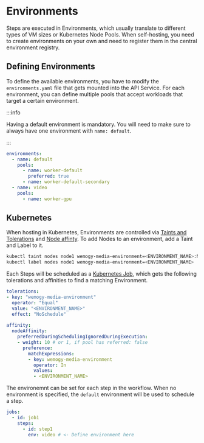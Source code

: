 # Environments

Steps are executed in Environments, which usually translate to different types of VM sizes or Kubernetes Node Pools. When self-hosting, you need to create environments on your own and need to register them in the central environment registry.

## Defining Environments

To define the available environments, you have to modify the `environments.yaml` file that gets mounted into the API Service. For each environment, you can define multiple pools that accept workloads that target a certain environment.

:::info

Having a default environment is mandatory. You will need to make sure to always have one environment with `name: default`.

:::

```yaml title="environments.yaml"
environments:
  - name: default
    pools:
      - name: worker-default
        preferred: true
      - name: worker-default-secondary
  - name: video
    pools:
      - name: worker-gpu
```

## Kubernetes

When hosting in Kubernetes, Environments are controlled via [Taints and Tolerations](https://kubernetes.io/docs/concepts/scheduling-eviction/taint-and-toleration/) and [Node affinty](https://kubernetes.io/docs/concepts/scheduling-eviction/assign-pod-node/#affinity-and-anti-affinity). To add Nodes to an environment, add a Taint and Label to it.

```bash
kubectl taint nodes node1 wemogy-media-environment=<ENVIRONMENT_NAME>:NoSchedule
kubectl label nodes node1 wemogy-media-environment=<ENVIRONMENT_NAME>
```

Each Steps will be scheduled as a [Kubernetes Job](https://kubernetes.io/docs/concepts/workloads/controllers/job/), which gets the following tolerations and affinities to find a matching Environment.

```yaml
tolerations:
- key: "wemogy-media-environment"
  operator: "Equal"
  value: "<ENVIRONMENT_NAME>"
  effect: "NoSchedule"
  
affinity:
  nodeAffinity:
    preferredDuringSchedulingIgnoredDuringExecution:
    - weight: 10 # or 1, if pool has referred: false
      preference:
        matchExpressions:
        - key: wemogy-media-environment
          operator: In
          values:
          - <ENVIRONMENT_NAME>
```

The environemnt can be set for each step in the workflow. When no environment is specified, the `default` environment will be used to schedule a step.

```yaml
jobs:
  - id: job1
    steps:
      - id: step1
        env: video # <- Define environment here
```
